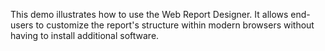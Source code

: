 This demo illustrates how to use the Web Report Designer. It allows end-users to customize the report's structure within modern browsers without having to install additional software.
